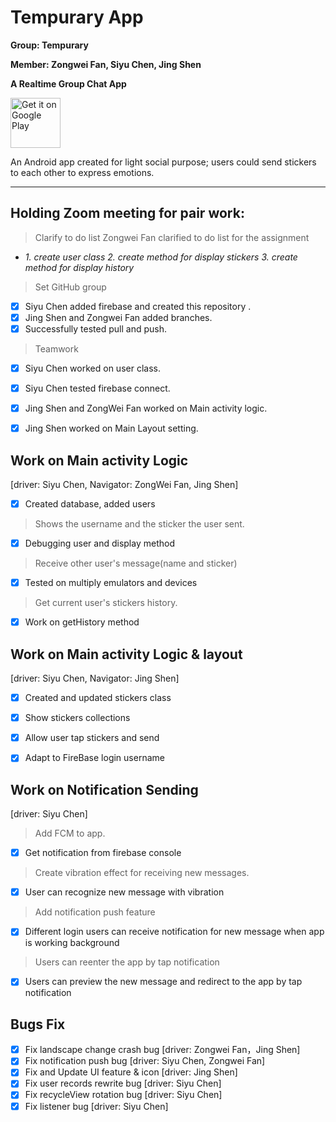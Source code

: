 # Tempurary App

**Group: Tempurary**

**Member: Zongwei Fan, Siyu Chen, Jing Shen**

**A Realtime Group Chat App**

[<img src="https://play.google.com/intl/en_us/badges/images/generic/en_badge_web_generic.png" alt="Get it on Google Play" height="80" />](https://play.google.com/store/apps/details?id=com.app.crease_CS5520&hl=en_US)


An Android app created for light social purpose; users could send stickers to each other to express emotions.


----------------------------------------------------------------------------------------------------------------

## Holding Zoom meeting for pair work:
> Clarify to do list
Zongwei Fan clarified to do list for the assignment
- *1. create user class 2. create method for display stickers 3. create method for display history* 
> Set GitHub group  
- [x] Siyu Chen added firebase and created this repository .  
- [x] Jing Shen and Zongwei Fan added branches.  
- [x] Successfully tested pull and push.  
> Teamwork  
- [x] Siyu Chen worked on user class.  
- [x] Siyu Chen tested firebase connect.  
- [x] Jing Shen and ZongWei Fan worked on Main activity logic.   
- [x] Jing Shen worked on Main Layout setting.  


## Work on Main activity Logic
[driver: Siyu Chen, Navigator: ZongWei Fan, Jing Shen]

- [x] Created database, added users
> Shows the username and the sticker the user sent.
- [x] Debugging user and display method  
> Receive other user's message(name and sticker)
- [x] Tested on multiply emulators and devices 
> Get current user's stickers history.
- [x] Work on getHistory method  


## Work on Main activity Logic & layout
[driver: Siyu Chen, Navigator: Jing Shen]
- [x] Created and updated stickers class
- [x] Show stickers collections
- [x] Allow user tap stickers and send 
- [x] Adapt to FireBase login username


## Work on Notification Sending  
[driver: Siyu Chen]  
> Add FCM to app.
- [x] Get notification from firebase console
> Create vibration effect for receiving new messages.
- [x] User can recognize new message with vibration
> Add notification push feature
- [x] Different login users can receive notification for new message when app is working background
> Users can reenter the app by tap notification
- [x] Users can preview the new message and redirect to the app by tap notification


## Bugs Fix
- [x] Fix landscape change crash bug [driver: Zongwei Fan，Jing Shen]
- [x] Fix notification push bug [driver: Siyu Chen, Zongwei Fan]
- [x] Fix and Update UI feature & icon [driver: Jing Shen]
- [x] Fix user records rewrite bug [driver: Siyu Chen]
- [x] Fix recycleView rotation bug [driver: Siyu Chen]
- [x] Fix listener bug [driver: Siyu Chen]
